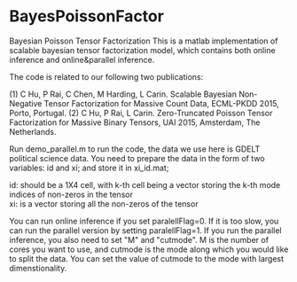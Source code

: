 # BayesPoissonFactor
Bayesian Poisson Tensor Factorization
This is a matlab implementation of scalable bayesian tensor factorization model, which contains both online inference
and online&parallel inference.

The code is related to our following two publications:

(1) C Hu, P Rai, C Chen, M Harding, L Carin. Scalable Bayesian Non-Negative Tensor Factorization for Massive Count Data, 
ECML-PKDD 2015, Porto, Portugal.
(2) C Hu, P Rai, L Carin. Zero-Truncated Poisson Tensor Factorization for Massive Binary Tensors,
UAI 2015, Amsterdam, The Netherlands.

Run demo_parallel.m to run the code, the data we use here is GDELT political science data.
You need to prepare the data in the form of two variables: id and xi; and store it in xi_id.mat;

id: should be a 1X4 cell, with k-th cell being a vector storing the k-th mode indices of non-zeros in the tensor  
xi: is a vector storing all the non-zeros of the tensor

You can run online inference if you set paralellFlag=0. 
If it is too slow, you can run the parallel version by setting paralellFlag=1.
If you run the parallel inference, you also need to set "M" and "cutmode". 
M is the number of cores you want to use, and cutmode is the mode along which you would like to split the data.
You can set the value of cutmode to the mode with largest dimenstionality.
